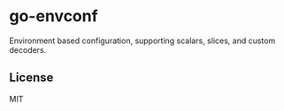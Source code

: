 # go-envconf

Environment based configuration, supporting scalars, slices, and custom decoders.

## License

MIT
